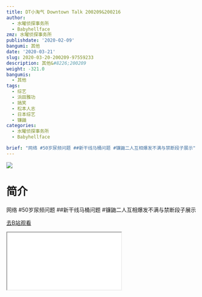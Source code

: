 ```yaml
---
title: DT小淘气 Downtown Talk 200209&200216
author:
  - 水曜侦探事务所
  - Babyhellface
zmz: 水曜侦探事务所
publishdate: '2020-02-09'
bangumi: 其他
date: '2020-03-21'
slug: 2020-03-20-200209-97559233
description: 其他&#8226;200209
weight: -321.0
bangumis:
  - 其他
tags:
  - 综艺
  - 浜田雅功
  - 搞笑
  - 松本人志
  - 日本综艺
  - 镰鼬
categories:
  - 水曜侦探事务所
  - Babyhellface

brief: "网络 #50岁尿频问题 ##新干线马桶问题 #镰鼬二人互相爆发不满与禁断段子展示"
---
```

![](https://raw.githubusercontent.com/tcgriffith/owaraisite/master/static/tmpimg/7a9ed80c6e9adc9ad3ed8a6992fb41a94280bffe.jpg.480.jpg)
# 简介  
网络
#50岁尿频问题
##新干线马桶问题
#镰鼬二人互相爆发不满与禁断段子展示  

[去B站观看](https://www.bilibili.com/video/av97559233/)
<div class ="resp-container"><iframe class="testiframe" src="//player.bilibili.com/player.html?aid=97559233"", scrolling="no", allowfullscreen="true" > </iframe></div> 
